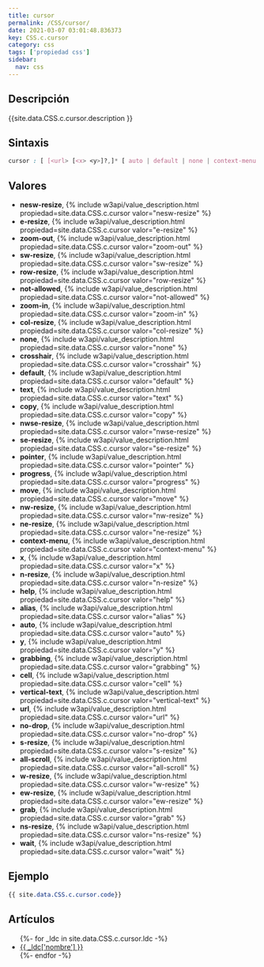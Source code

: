 ```yaml
---
title: cursor
permalink: /CSS/cursor/
date: 2021-03-07 03:01:48.836373
key: CSS.c.cursor
category: css
tags: ['propiedad css']
sidebar: 
  nav: css
---
```


## Descripción
{{site.data.CSS.c.cursor.description }}

## Sintaxis
~~~css
cursor : [ [<url> [<x> <y>]?,]* [ auto | default | none | context-menu | help | pointer | progress | wait | cell | crosshair | text | vertical-text | alias | copy | move | no-drop | not-allowed | grab | grabbing | e-resize | n-resize | ne-resize | nw-resize | s-resize | se-resize | sw-resize | w-resize | ew-resize | ns-resize | nesw-resize | nwse-resize | col-resize | row-resize | all-scroll | zoom-in | zoom-out ] ]
~~~

## Valores
* **nesw-resize**,  {% include w3api/value_description.html propiedad=site.data.CSS.c.cursor valor="nesw-resize" %}
* **e-resize**,  {% include w3api/value_description.html propiedad=site.data.CSS.c.cursor valor="e-resize" %}
* **zoom-out**,  {% include w3api/value_description.html propiedad=site.data.CSS.c.cursor valor="zoom-out" %}
* **sw-resize**,  {% include w3api/value_description.html propiedad=site.data.CSS.c.cursor valor="sw-resize" %}
* **row-resize**,  {% include w3api/value_description.html propiedad=site.data.CSS.c.cursor valor="row-resize" %}
* **not-allowed**,  {% include w3api/value_description.html propiedad=site.data.CSS.c.cursor valor="not-allowed" %}
* **zoom-in**,  {% include w3api/value_description.html propiedad=site.data.CSS.c.cursor valor="zoom-in" %}
* **col-resize**,  {% include w3api/value_description.html propiedad=site.data.CSS.c.cursor valor="col-resize" %}
* **none**,  {% include w3api/value_description.html propiedad=site.data.CSS.c.cursor valor="none" %}
* **crosshair**,  {% include w3api/value_description.html propiedad=site.data.CSS.c.cursor valor="crosshair" %}
* **default**,  {% include w3api/value_description.html propiedad=site.data.CSS.c.cursor valor="default" %}
* **text**,  {% include w3api/value_description.html propiedad=site.data.CSS.c.cursor valor="text" %}
* **copy**,  {% include w3api/value_description.html propiedad=site.data.CSS.c.cursor valor="copy" %}
* **nwse-resize**,  {% include w3api/value_description.html propiedad=site.data.CSS.c.cursor valor="nwse-resize" %}
* **se-resize**,  {% include w3api/value_description.html propiedad=site.data.CSS.c.cursor valor="se-resize" %}
* **pointer**,  {% include w3api/value_description.html propiedad=site.data.CSS.c.cursor valor="pointer" %}
* **progress**,  {% include w3api/value_description.html propiedad=site.data.CSS.c.cursor valor="progress" %}
* **move**,  {% include w3api/value_description.html propiedad=site.data.CSS.c.cursor valor="move" %}
* **nw-resize**,  {% include w3api/value_description.html propiedad=site.data.CSS.c.cursor valor="nw-resize" %}
* **ne-resize**,  {% include w3api/value_description.html propiedad=site.data.CSS.c.cursor valor="ne-resize" %}
* **context-menu**,  {% include w3api/value_description.html propiedad=site.data.CSS.c.cursor valor="context-menu" %}
* **x**,  {% include w3api/value_description.html propiedad=site.data.CSS.c.cursor valor="x" %}
* **n-resize**,  {% include w3api/value_description.html propiedad=site.data.CSS.c.cursor valor="n-resize" %}
* **help**,  {% include w3api/value_description.html propiedad=site.data.CSS.c.cursor valor="help" %}
* **alias**,  {% include w3api/value_description.html propiedad=site.data.CSS.c.cursor valor="alias" %}
* **auto**,  {% include w3api/value_description.html propiedad=site.data.CSS.c.cursor valor="auto" %}
* **y**,  {% include w3api/value_description.html propiedad=site.data.CSS.c.cursor valor="y" %}
* **grabbing**,  {% include w3api/value_description.html propiedad=site.data.CSS.c.cursor valor="grabbing" %}
* **cell**,  {% include w3api/value_description.html propiedad=site.data.CSS.c.cursor valor="cell" %}
* **vertical-text**,  {% include w3api/value_description.html propiedad=site.data.CSS.c.cursor valor="vertical-text" %}
* **url**,  {% include w3api/value_description.html propiedad=site.data.CSS.c.cursor valor="url" %}
* **no-drop**,  {% include w3api/value_description.html propiedad=site.data.CSS.c.cursor valor="no-drop" %}
* **s-resize**,  {% include w3api/value_description.html propiedad=site.data.CSS.c.cursor valor="s-resize" %}
* **all-scroll**,  {% include w3api/value_description.html propiedad=site.data.CSS.c.cursor valor="all-scroll" %}
* **w-resize**,  {% include w3api/value_description.html propiedad=site.data.CSS.c.cursor valor="w-resize" %}
* **ew-resize**,  {% include w3api/value_description.html propiedad=site.data.CSS.c.cursor valor="ew-resize" %}
* **grab**,  {% include w3api/value_description.html propiedad=site.data.CSS.c.cursor valor="grab" %}
* **ns-resize**,  {% include w3api/value_description.html propiedad=site.data.CSS.c.cursor valor="ns-resize" %}
* **wait**,  {% include w3api/value_description.html propiedad=site.data.CSS.c.cursor valor="wait" %}

## Ejemplo
~~~css
{{ site.data.CSS.c.cursor.code}}
~~~

## Artículos
<ul>
{%- for _ldc in site.data.CSS.c.cursor.ldc -%}
   <li>
       <a href="{{_ldc['url'] }}">{{ _ldc['nombre'] }}</a>
   </li>
{%- endfor -%}
</ul>
